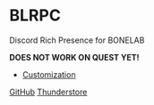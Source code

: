 # BLRPC

Discord Rich Presence for BONELAB

**DOES NOT WORK ON QUEST YET!**

* [Customization](BLRPC-Customization.md)

[GitHub](https://github.com/WeatherElectric/BLRPC)
[Thunderstore](https://bonelab.thunderstore.io/package/SoulWithMae/BonelabRichPresence/)